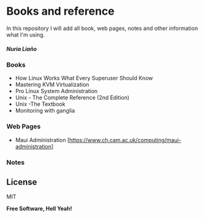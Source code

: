 # Books and reference
In this repository I will add all book, web pages, notes and other information what I'm using.

##### Nuria Liaño

### Books
* How Linux Works What Every Superuser Should Know
* Mastering KVM Virtualization
* Pro Linux System Administration
* Unix - The Complete Reference (2nd Edition)
* Unix -The Textbook
* Monitoring with ganglia

### Web Pages
* Maui Administration [https://www.ch.cam.ac.uk/computing/maui-administration]


### Notes

## License

MIT

**Free Software, Hell Yeah!**
